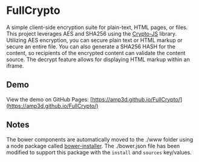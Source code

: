# FullCrypto
A simple client-side encryption suite for plain-text, HTML pages, or files. This project leverages AES and SHA256 using the [Crypto-JS](https://github.com/brix/crypto-js) library. Utilizing AES encryption, you can secure plain text or HTML markup or secure an entire file. You can also generate a SHA256 HASH for the content, so recipients of the encrypted content can validate the content source. The decrypt feature allows for displaying HTML markup within an iframe.

## Demo
View the demo on GitHub Pages: [https://amp3d.github.io/FullCrypto/](https://amp3d.github.io/FullCrypto/)

## Notes
The bower components are automatically moved to the ./www folder using a node package called [bower-installer](https://github.com/rquadling/bower-installer). The ./bower.json file has been modified to support this package with the `install` and `sources` key/values.